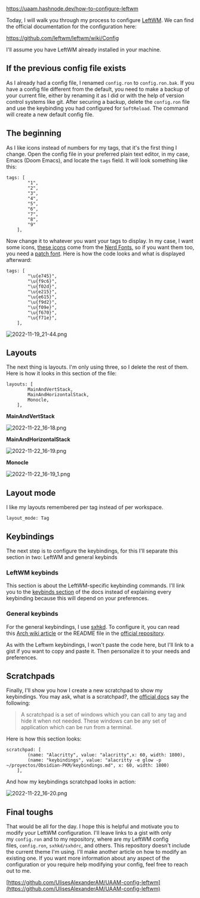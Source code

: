 https://uaam.hashnode.dev/how-to-configure-leftwm

Today, I will walk you through my process to configure [LeftWM](http://leftwm.org/). We can find the official documentation for the configuration here:

https://github.com/leftwm/leftwm/wiki/Config

I'll assume you have LeftWM already installed in your machine.

## [](https://uaam.hashnode.dev/how-to-configure-leftwm#heading-if-the-previous-config-file-exists "Permalink")If the previous config file exists

As I already had a config file, I renamed `config.ron` to `config.ron.bak`. If you have a config file different from the default, you need to make a backup of your current file, either by renaming it as I did or with the help of version control systems like git. After securing a backup, delete the `config.ron` file and use the keybinding you had configured for `SoftReload`. The command will create a new default config file.

## [](https://uaam.hashnode.dev/how-to-configure-leftwm#heading-the-beginning "Permalink")The beginning

As I like icons instead of numbers for my tags, that it's the first thing I change. Open the config file in your preferred plain text editor, in my case, Emacs (Doom Emacs), and locate the `tags` field. It will look something like this:


```
tags: [
        "1",
        "2",
        "3",
        "4",
        "5",
        "6",
        "7",
        "8",
        "9"
    ],
```

Now change it to whatever you want your tags to display. In my case, I want some icons, [these icons](https://www.nerdfonts.com/cheat-sheet) come from the [Nerd Fonts](https://www.nerdfonts.com/#home), so if you want them too, you need a [patch font](https://www.nerdfonts.com/font-downloads). Here is how the code looks and what is displayed afterward:


```
tags: [
        "\u{e745}",
        "\u{f9c6}",
        "\u{f02d}",
        "\u{e215}",
        "\u{e615}",
        "\u{f9d2}",
        "\u{f09e}",
        "\u{f670}",
        "\u{f71e}",
    ],
```

![2022-11-19_21-44.png](https://cdn.hashnode.com/res/hashnode/image/upload/v1669311504074/85bhd9ldl.png?auto=compress,format&format=webp)

## [](https://uaam.hashnode.dev/how-to-configure-leftwm#heading-layouts "Permalink")Layouts

The next thing is layouts. I'm only using three, so I delete the rest of them. Here is how it looks in this section of the file:

```
layouts: [
        MainAndVertStack,
        MainAndHorizontalStack,
        Monocle,
    ],
```

**MainAndVertStack**

![2022-11-22_16-18.png](https://cdn.hashnode.com/res/hashnode/image/upload/v1669311533103/jNKAc8Li1.png?auto=compress,format&format=webp)

**MainAndHorizontalStack**

![2022-11-22_16-19.png](https://cdn.hashnode.com/res/hashnode/image/upload/v1669311549064/fmL4jmSkU.png?auto=compress,format&format=webp)

**Monocle**

![2022-11-22_16-19_1.png](https://cdn.hashnode.com/res/hashnode/image/upload/v1669311561529/xhs7TFcsh.png?auto=compress,format&format=webp)

## [](https://uaam.hashnode.dev/how-to-configure-leftwm#heading-layout-mode "Permalink")Layout mode

I like my layouts remembered per tag instead of per workspace.

```
layout_mode: Tag
```

## [](https://uaam.hashnode.dev/how-to-configure-leftwm#heading-keybindings "Permalink")Keybindings

The next step is to configure the keybindings, for this I'll separate this section in two: LeftWM and general keybinds

### [](https://uaam.hashnode.dev/how-to-configure-leftwm#heading-leftwm-keybinds "Permalink")LeftWM keybinds

This section is about the LeftWM-specific keybinding commands. I'll link you to the [keybinds section](https://github.com/leftwm/leftwm/wiki/Config#keybind) of the docs instead of explaining every keybinding because this will depend on your preferences.

### [](https://uaam.hashnode.dev/how-to-configure-leftwm#heading-general-keybinds "Permalink")General keybinds

For the general keybindings, I use [sxhkd](https://github.com/baskerville/sxhkd). To configure it, you can read this [Arch wiki article](https://wiki.archlinux.org/title/Sxhkd) or the README file in the [official repository](https://github.com/baskerville/sxhkd).

As with the Leftwm keybindings, I won't paste the code here, but I'll link to a gist if you want to copy and paste it. Then personalize it to your needs and preferences.

## [](https://uaam.hashnode.dev/how-to-configure-leftwm#heading-scratchpads "Permalink")Scratchpads

Finally, I'll show you how I create a new scratchpad to show my keybindings. You may ask, what is a scratchpad?, the [official docs](https://github.com/leftwm/leftwm/wiki/Config#scratchpads) say the following:

> A scratchpad is a set of windows which you can call to any tag and hide it when not needed. These windows can be any set of application which can be run from a terminal.

Here is how this section looks:

```
scratchpad: [
        (name: "Alacritty", value: "alacritty",x: 60, width: 1800),
        (name: "keybindings", value: "alacritty -e glow -p ~/proyectos/Obsidian-PKM/keybindings.md", x: 60, width: 1800)
    ],
```

And how my keybindings scratchpad looks in action:

![2022-11-22_16-20.png](https://cdn.hashnode.com/res/hashnode/image/upload/v1669311594171/R0nZw8l8E.png?auto=compress,format&format=webp)

## [](https://uaam.hashnode.dev/how-to-configure-leftwm#heading-final-toughs "Permalink")Final toughs

That would be all for the day. I hope this is helpful and motivate you to modify your LeftWM configuration. I'll leave links to a gist with only my `config.ron` and to my repository, where are my LeftWM config files, `config.ron`, `sxhkd/sxhdrc`, and others. This repository doesn't include the current theme I'm using. I'll make another article on how to modify an existing one. If you want more information about any aspect of the configuration or you require help modifying your config, feel free to reach out to me.

[https://github.com/UlisesAlexanderAM/UAAM-config-leftwm](https://github.com/UlisesAlexanderAM/UAAM-config-leftwm)

